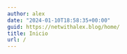 ```yaml
---
author: alex
date: "2024-01-10T18:58:35+00:00"
guid: https://netwithalex.blog/home/
title: Inicio
url: /
---
```

